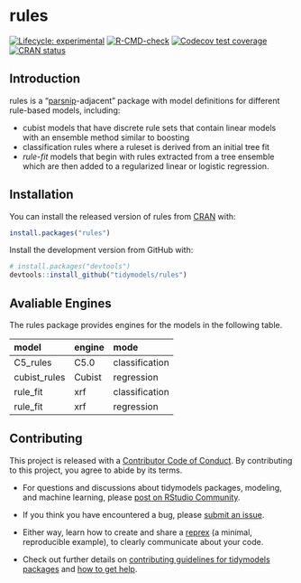 
<!-- README.md is generated from README.Rmd. Please edit that file -->

# rules

<!-- badges: start -->

[![Lifecycle:
experimental](https://img.shields.io/badge/lifecycle-experimental-orange.svg)](https://lifecycle.r-lib.org/articles/stages.html)
[![R-CMD-check](https://github.com/tidymodels/rules/workflows/R-CMD-check/badge.svg)](https://github.com/tidymodels/rules/actions)
[![Codecov test
coverage](https://codecov.io/gh/tidymodels/rules/branch/main/graph/badge.svg)](https://codecov.io/gh/tidymodels/rules?branch=main)
[![CRAN
status](https://www.r-pkg.org/badges/version/rules)](https://cran.r-project.org/package=rules)
<!-- badges: end -->

## Introduction

rules is a “[parsnip](https://parsnip.tidymodels.org/)-adjacent” package
with model definitions for different rule-based models, including:

-   cubist models that have discrete rule sets that contain linear
    models with an ensemble method similar to boosting
-   classification rules where a ruleset is derived from an initial tree
    fit
-   *rule-fit* models that begin with rules extracted from a tree
    ensemble which are then added to a regularized linear or logistic
    regression.

## Installation

You can install the released version of rules from
[CRAN](https://CRAN.R-project.org) with:

``` r
install.packages("rules")
```

Install the development version from GitHub with:

``` r
# install.packages("devtools")
devtools::install_github("tidymodels/rules")
```

## Avaliable Engines

The rules package provides engines for the models in the following
table.

| model        | engine | mode           |
|:-------------|:-------|:---------------|
| C5_rules     | C5.0   | classification |
| cubist_rules | Cubist | regression     |
| rule_fit     | xrf    | classification |
| rule_fit     | xrf    | regression     |

## Contributing

This project is released with a [Contributor Code of
Conduct](https://contributor-covenant.org/version/2/0/CODE_OF_CONDUCT.html).
By contributing to this project, you agree to abide by its terms.

-   For questions and discussions about tidymodels packages, modeling,
    and machine learning, please [post on RStudio
    Community](https://community.rstudio.com/new-topic?category_id=15&tags=tidymodels,question).

-   If you think you have encountered a bug, please [submit an
    issue](https://github.com/tidymodels/rules/issues).

-   Either way, learn how to create and share a
    [reprex](https://reprex.tidyverse.org/articles/articles/learn-reprex.html)
    (a minimal, reproducible example), to clearly communicate about your
    code.

-   Check out further details on [contributing guidelines for tidymodels
    packages](https://www.tidymodels.org/contribute/) and [how to get
    help](https://www.tidymodels.org/help/).
